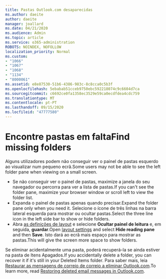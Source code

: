 ```yaml
---
title: Pastas Outlook.com desaparecidas
ms.author: daeite
author: daeite
manager: joallard
ms.date: 04/21/2020
ms.audience: Admin
ms.topic: article
ms.service: o365-administration
ROBOTS: NOINDEX, NOFOLLOW
localization_priority: Normal
ms.custom:
- "1066"
- "1067"
- "1068"
- "1134"
- "8000061"
ms.assetid: e8e87530-51b6-4386-983c-8c8cca0c5b3f
ms.openlocfilehash: 5ebabab51cceb9750ebc592218074c9c6604d7ca
ms.sourcegitcommit: c6692ce0fa1358ec3529e59ca0ecdfdea4cdc759
ms.translationtype: MT
ms.contentlocale: pt-PT
ms.lasthandoff: 09/15/2020
ms.locfileid: "47777580"
---
```

# <a name="find-missing-folders"></a><span data-ttu-id="8d627-102">Encontre pastas em falta</span><span class="sxs-lookup"><span data-stu-id="8d627-102">Find missing folders</span></span>

<span data-ttu-id="8d627-103">Alguns utilizadores podem não conseguir ver o painel de pastas esquerdo ao visualizar num pequeno ecrã.</span><span class="sxs-lookup"><span data-stu-id="8d627-103">Some users may not be able to see the left folder pane when viewing on a small screen.</span></span>

- <span data-ttu-id="8d627-104">Se não conseguir ver o painel de pastas, maximize a janela do seu navegador ou percorra para ver a lista de pastas.</span><span class="sxs-lookup"><span data-stu-id="8d627-104">If you can't see the folder pane, maximize your browser window or scroll left to view the folder list.</span></span>
- <span data-ttu-id="8d627-105">Expanda o painel de pastas apenas quando precisar.</span><span class="sxs-lookup"><span data-stu-id="8d627-105">Expand the folder pane only when you need it.</span></span> <span data-ttu-id="8d627-106">Selecione o ícone de três linhas na barra lateral esquerda para mostrar ou ocultar pastas.</span><span class="sxs-lookup"><span data-stu-id="8d627-106">Select the three line icon in the left side bar to show or hide folders.</span></span>
- <span data-ttu-id="8d627-107">Abra [as definições de layout](https://outlook.live.com/mail/options/mail/layout) e selecione **Ocultar painel de leitura** e, em seguida, **guardar**.</span><span class="sxs-lookup"><span data-stu-id="8d627-107">Open [layout settings](https://outlook.live.com/mail/options/mail/layout) and select **Hide reading pane** and then **Save**.</span></span> <span data-ttu-id="8d627-108">Isto dará ao ecrã mais espaço para mostrar as pastas.</span><span class="sxs-lookup"><span data-stu-id="8d627-108">This will give the screen more space to show folders.</span></span>

<span data-ttu-id="8d627-109">Se eliminar acidentalmente uma pasta, poderá recuperá-la se ainda estiver na pasta de Itens Apagados.</span><span class="sxs-lookup"><span data-stu-id="8d627-109">If you accidentally delete a folder, you can recover it if it's still in your Deleted Items folder.</span></span> <span data-ttu-id="8d627-110">Para saber mais, leia [Restaurar as mensagens de correio de correio a eliminar Outlook.com](https://support.office.com/article/cf06ab1b-ae0b-418c-a4d9-4e895f83ed50).</span><span class="sxs-lookup"><span data-stu-id="8d627-110">To learn more, read [Restoring deleted email messages in Outlook.com](https://support.office.com/article/cf06ab1b-ae0b-418c-a4d9-4e895f83ed50).</span></span>
